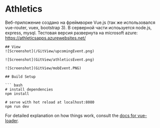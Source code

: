 # Athletics

Веб-приложение создано на фреймворке Vue.js (так же использовался vue-router, vuex, bootstrap 3). В серверной части испоьзуется node.js, express, mysql. 
Тестовая версия развернута на microsoft azure: https://athleticsapps.azurewebsites.net/
```
## View
![Screenshot](/GitView/upcomingEvent.png)

![Screenshot](GitView/athleticsEvent.png)

![Screenshot](GitView/mobEvent.PNG)

## Build Setup

``` bash
# install dependencies
npm install

# serve with hot reload at localhost:8080
npm run dev

```

For detailed explanation on how things work, consult the [docs for vue-loader](http://vuejs.github.io/vue-loader).
